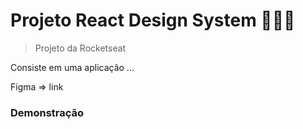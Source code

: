 # Projeto React Design System 🧑🏻‍💻
> Projeto da Rocketseat

Consiste em uma aplicação ...

Figma => link


### Demonstração


